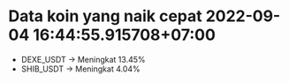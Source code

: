 # Data koin yang naik cepat 2022-09-04 16:44:55.915708+07:00

* DEXE_USDT -> Meningkat 13.45%
* SHIB_USDT -> Meningkat 4.04%
